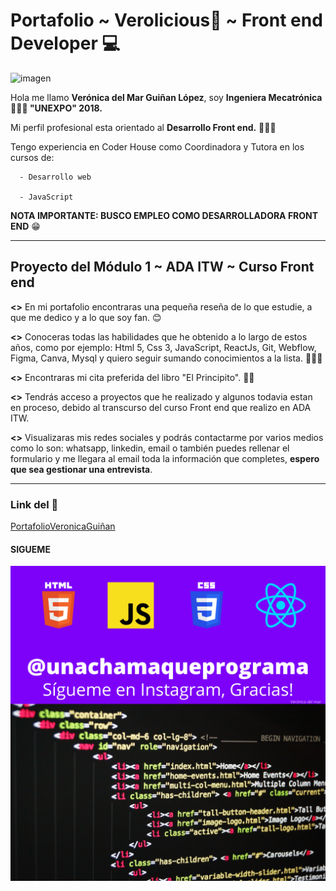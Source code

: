 # Portafolio ~ Verolicious🤖 ~ Front end Developer 💻
![imagen](./img/foto__de__perfil__veronica__gui%C3%B1an.png)

 Hola me llamo **Verónica del Mar Guiñan López**, soy **Ingeniera Mecatrónica 👩🏻‍🎓 "UNEXPO" 2018.**

   Mi perfil profesional esta orientado al **Desarrollo Front end.** 👩🏻‍💻

   Tengo experiencia en Coder House como Coordinadora y Tutora en los cursos de:

      - Desarrollo web

      - JavaScript

**NOTA IMPORTANTE: BUSCO EMPLEO COMO DESARROLLADORA FRONT END** 😁
***
## Proyecto del Módulo 1 ~ ADA ITW ~ Curso Front end
   **<>** En mi portafolio encontraras una pequeña reseña de lo que estudie, a que me dedico y a lo que soy fan. 😊

   **<>** Conoceras todas las habilidades que he obtenido a lo largo de estos años, como por ejemplo: Html 5, Css 3, JavaScript, ReactJs, Git, Webflow, Figma, Canva, Mysql y quiero seguir sumando conocimientos a la lista. 👩🏻‍🏫

   **<>** Encontraras mi cita preferida del libro "El Principito". 🤴🏻

   **<>** Tendrás acceso a proyectos que he realizado y algunos todavia estan en proceso, debido al transcurso del curso Front end que realizo en ADA ITW. 

   **<>** Visualizaras mis redes sociales y podrás contactarme por varios medios como lo son: whatsapp, linkedin, email o también puedes rellenar el formulario y me llegara al email toda la información que completes, **espero que sea gestionar una entrevista**.
***
### Link del 💼
<a href="https://mi-portafolio-veronica-guinan.000webhostapp.com/" target="_blank">PortafolioVeronicaGuiñan</a>

#### SIGUEME

![imagen](./img/%40unachamaqueprograma.png)



